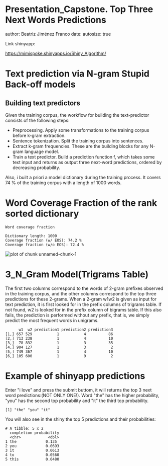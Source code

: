 
Presentation_Capstone. Top Three Next Words Predictions 
========================================================
author: Beatriz Jiménez Franco
date: 
autosize: true

Link shinyapp: 
 
<https://mimispoke.shinyapps.io/Shiny_Algorithm/>

 Text prediction via N-gram Stupid Back-off models
========================================================

## Building text predictors

Given the training corpus, the workflow for building the text-predictor consists of the following steps:

- Preprocessing. Apply some transformations to the training corpus before   k-gram extraction.
- Sentence tokenization. Split the training corpus into sentences.
- Extract k-gram frequencies. These are the building blocks for any N-gram language model.
- Train a text predictor. Build a prediction function f, which takes some text input and returns as output three next-word predictions, ordered by decreasing probability.

Also, i built a priori a model dictionary during the training process. It covers 74 % of the training corpus with a length of 1000 words.

Word Coverage Fraction of the rank sorted dictionary
========================================================


```
Word coverage fraction

Dictionary length: 1000 
Coverage fraction (w/ EOS): 74.2 %
Coverage fraction (w/o EOS): 72.4 %
```

![plot of chunk unnamed-chunk-1](Presentation_SBO-figure/unnamed-chunk-1-1.png)

3_N_Gram Model(Trigrams Table)
========================================================

The first two columns correspond to the words of 2-gram prefixes observed in the training corpus, and the other columns correspond to the top three predictions for these 2-grams. When a 2-gram w1w2 is given as input for text prediction, it is first looked for in the prefix columns of trigrams table. If not found, w2 is looked for in the prefix column of bigrams table. If this also fails, the prediction is performed without any prefix, that is, we simply predict the most frequent words in unigrams.


```
      w1  w2 prediction1 prediction2 prediction3
[1,] 657 529           1           4          86
[2,] 713 238           1           4          10
[3,]  78 832           1           3          35
[4,] 904 127           1           3           2
[5,] 749 367           1           4          10
[6,] 105 600           1           9           2
```

Example of shinyapp predictions
========================================================

Enter "i love" and press the submit  buttom, it will returns the top 3 next word predictions:(NOT ONLY ONE!). Word "the" has the higher probability, "you" has the second top probability and "it" the third top probability.


```
[1] "the" "you" "it" 
```

You will also see in the shiny the top 5 predictions and their probabilities: 

```
# A tibble: 5 x 2
  completion probability
  <chr>            <dbl>
1 the             0.135 
2 you             0.0693
3 it              0.0613
4 to              0.0560
5 this            0.0480
```





